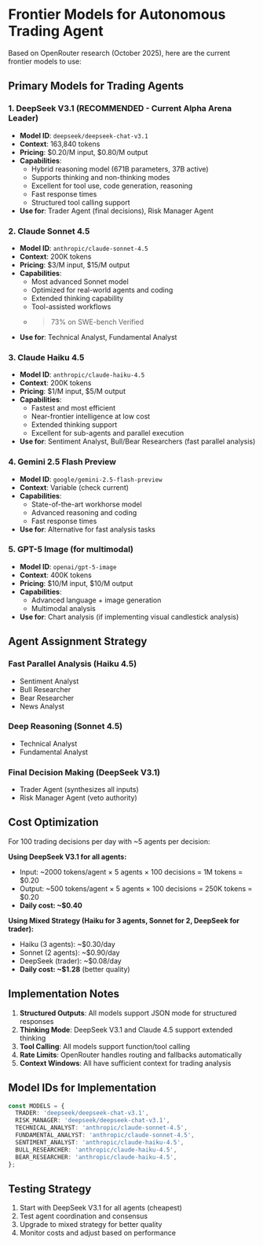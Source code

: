 # Frontier Models for Autonomous Trading Agent

Based on OpenRouter research (October 2025), here are the current frontier models to use:

## Primary Models for Trading Agents

### 1. DeepSeek V3.1 (RECOMMENDED - Current Alpha Arena Leader)
- **Model ID**: `deepseek/deepseek-chat-v3.1`
- **Context**: 163,840 tokens
- **Pricing**: $0.20/M input, $0.80/M output
- **Capabilities**: 
  - Hybrid reasoning model (671B parameters, 37B active)
  - Supports thinking and non-thinking modes
  - Excellent for tool use, code generation, reasoning
  - Fast response times
  - Structured tool calling support
- **Use for**: Trader Agent (final decisions), Risk Manager Agent

### 2. Claude Sonnet 4.5
- **Model ID**: `anthropic/claude-sonnet-4.5`
- **Context**: 200K tokens
- **Pricing**: $3/M input, $15/M output
- **Capabilities**:
  - Most advanced Sonnet model
  - Optimized for real-world agents and coding
  - Extended thinking capability
  - Tool-assisted workflows
  - >73% on SWE-bench Verified
- **Use for**: Technical Analyst, Fundamental Analyst

### 3. Claude Haiku 4.5
- **Model ID**: `anthropic/claude-haiku-4.5`
- **Context**: 200K tokens
- **Pricing**: $1/M input, $5/M output
- **Capabilities**:
  - Fastest and most efficient
  - Near-frontier intelligence at low cost
  - Extended thinking support
  - Excellent for sub-agents and parallel execution
- **Use for**: Sentiment Analyst, Bull/Bear Researchers (fast parallel analysis)

### 4. Gemini 2.5 Flash Preview
- **Model ID**: `google/gemini-2.5-flash-preview`
- **Context**: Variable (check current)
- **Capabilities**:
  - State-of-the-art workhorse model
  - Advanced reasoning and coding
  - Fast response times
- **Use for**: Alternative for fast analysis tasks

### 5. GPT-5 Image (for multimodal)
- **Model ID**: `openai/gpt-5-image`
- **Context**: 400K tokens
- **Pricing**: $10/M input, $10/M output
- **Capabilities**:
  - Advanced language + image generation
  - Multimodal analysis
- **Use for**: Chart analysis (if implementing visual candlestick analysis)

## Agent Assignment Strategy

### Fast Parallel Analysis (Haiku 4.5)
- Sentiment Analyst
- Bull Researcher  
- Bear Researcher
- News Analyst

### Deep Reasoning (Sonnet 4.5)
- Technical Analyst
- Fundamental Analyst

### Final Decision Making (DeepSeek V3.1)
- Trader Agent (synthesizes all inputs)
- Risk Manager Agent (veto authority)

## Cost Optimization

For 100 trading decisions per day with ~5 agents per decision:

**Using DeepSeek V3.1 for all agents:**
- Input: ~2000 tokens/agent × 5 agents × 100 decisions = 1M tokens = $0.20
- Output: ~500 tokens/agent × 5 agents × 100 decisions = 250K tokens = $0.20
- **Daily cost: ~$0.40**

**Using Mixed Strategy (Haiku for 3 agents, Sonnet for 2, DeepSeek for trader):**
- Haiku (3 agents): ~$0.30/day
- Sonnet (2 agents): ~$0.90/day  
- DeepSeek (trader): ~$0.08/day
- **Daily cost: ~$1.28** (better quality)

## Implementation Notes

1. **Structured Outputs**: All models support JSON mode for structured responses
2. **Thinking Mode**: DeepSeek V3.1 and Claude 4.5 support extended thinking
3. **Tool Calling**: All models support function/tool calling
4. **Rate Limits**: OpenRouter handles routing and fallbacks automatically
5. **Context Windows**: All have sufficient context for trading analysis

## Model IDs for Implementation

```typescript
const MODELS = {
  TRADER: 'deepseek/deepseek-chat-v3.1',
  RISK_MANAGER: 'deepseek/deepseek-chat-v3.1',
  TECHNICAL_ANALYST: 'anthropic/claude-sonnet-4.5',
  FUNDAMENTAL_ANALYST: 'anthropic/claude-sonnet-4.5',
  SENTIMENT_ANALYST: 'anthropic/claude-haiku-4.5',
  BULL_RESEARCHER: 'anthropic/claude-haiku-4.5',
  BEAR_RESEARCHER: 'anthropic/claude-haiku-4.5',
};
```

## Testing Strategy

1. Start with DeepSeek V3.1 for all agents (cheapest)
2. Test agent coordination and consensus
3. Upgrade to mixed strategy for better quality
4. Monitor costs and adjust based on performance

